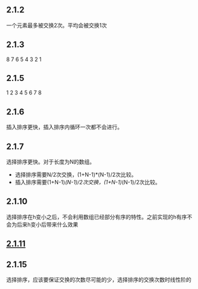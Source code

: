 ## 2.1.2
一个元素最多被交换2次。平均会被交换1次

## 2.1.3
8 7 6 5 4 3 2 1

## 2.1.5
1 2 3 4 5 6 7 8

## 2.1.6
插入排序更快，插入排序内循环一次都不会进行。

## 2.1.7
选择排序更快。对于长度为N的数组。
* 选择排序需要N/2次交换，(1+N-1)*(N-1)/2次比较。
* 插入排序需要(1+N-1)*(N-1)/2次交换，(1+N-1)*(N-1)/2次比较。

## 2.1.10
选择排序在h变小之后，不会利用数组已经部分有序的特性。之前实现的h有序不会为后来h变小后带来什么效果

## [2.1.11](ex_2_1_11)

## 2.1.15
选择排序，应该要保证交换的次数尽可能的少，选择排序的交换次数时线性阶的


